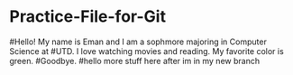 # Practice-File-for-Git
#Hello! My name is Eman and I am a sophmore majoring in Computer Science at #UTD. I love watching movies and reading. My favorite color is green. #Goodbye. 
#hello more stuff here after im in my new branch